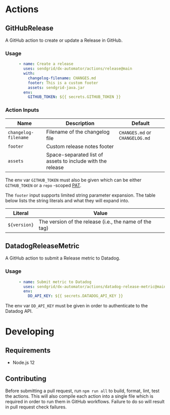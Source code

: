 # Actions

## GitHubRelease

A GitHub action to create or update a Release in GitHub.

### Usage

```yml
      - name: Create a release
        uses: sendgrid/dx-automator/actions/release@main
        with:
          changelog-filename: CHANGES.md
          footer: This is a custom footer
          assets: sendgrid-java.jar
        env:
          GITHUB_TOKEN: ${{ secrets.GITHUB_TOKEN }}
```

### Action Inputs

| Name                 | Description                                                | Default                        |
|----------------------|------------------------------------------------------------|--------------------------------|
| `changelog-filename` | Filename of the changelog file                             | `CHANGES.md` or `CHANGELOG.md` |
| `footer`             | Custom release notes footer                                |                                |
| `assets`             | Space-separated list of assets to include with the release |                                |

The env var `GITHUB_TOKEN` must also be given which can be either `GITHUB_TOKEN` or a `repo`
-scoped [PAT](https://docs.github.com/en/github/authenticating-to-github/creating-a-personal-access-token).

The `footer` input supports limited string parameter expansion. The table below lists the string literals and what they
will expand into.

| Literal      | Value                                                  |
|--------------|--------------------------------------------------------|
| `${version}` | The version of the release (i.e., the name of the tag) |

## DatadogReleaseMetric

A GitHub action to submit a Release metric to Datadog.

### Usage

```yml
      - name: Submit metric to Datadog
        uses: sendgrid/dx-automator/actions/datadog-release-metric@main
        env:
          DD_API_KEY: ${{ secrets.DATADOG_API_KEY }}
```
The env var `DD_API_KEY` must be given in order to authenticate to the Datadog API. 

# Developing

## Requirements

* Node.js 12

## Contributing

Before submitting a pull request, run `npm run all` to build, format, lint, test the actions. This will also compile
each action into a single file which is required in order to run them in GitHub workflows. Failure to do so will result
in pull request check failures.
